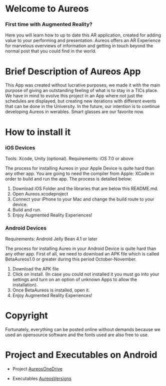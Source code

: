 # Welcome to Aureos

### First time with Augmented Reality? 

Here you will learn how to up to date this AR application, created for adding value to your performing and presentation. Aureos offers an AR Experience for marvelous overviews of information and getting in touch beyond the normal post that you could find in the world. 

# Brief Description of Aureos App

This App was created without lucrative purposes, we made it with the main purpose of giving an outstanding feeling of what is to stay in a TICs place. We have in mind to evolve this project in an App where not just the schedules are displayed, but creating new iterations with different events that can be done in the University. In the future, our intention is to continue developing Aureos in werables. Smart glasses are our favorite now. 


# How to install it


### iOS Devices

Tools: Xcode, Unity (optional).
Requirements: iOS 7.0 or above

The process for installing Aureos in your Apple Device is quite hard than any other app. You are going to need the compiler from Apple: XCode in order to build and run the app. The process is detailed below:

1. Download iOS Folder and the libraries that are below this README.md.
2. Open Aureos.xcodeproject
3. Connect your iPhone to your Mac and change the build route to your device.
4. Build and run.
5. Enjoy Augmented Reality Experiences! 

### Android Devices

Requirements: Android Jelly Bean 4.1 or later

The process for installing Aureo in your Android Device is quite hard than any other app. First of all, we need to download an APK file which is called BetaAureos1.0 or greater during this period October-November.
1. Download the APK file
2. Click on Install. (In case you could not installed it you must go into your settings and turn on an option of unknown Apps to allow the installation).
3. Once BetaAureos is installed, open it.
4. Enjoy Augmented Reality Experiences!

# Copyright 

Fortunately, everything can be posted online without demands because we used an opensource software and the fonts used are also free to use. 


# Project and Executables on Android

- Project [AureosOneDrive](https://1drv.ms/f/s!AnFzcM_9P2pTnBKyvulAo5ZH10Db)

- Executables [AureosVersions](https://1drv.ms/f/s!AnFzcM_9P2pTnBHyNHYBAIMK549W)
